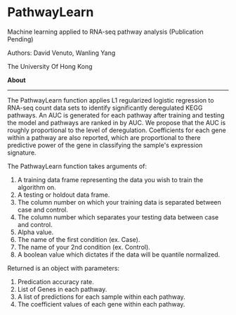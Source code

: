 # PathwayLearn
Machine learning applied to RNA-seq pathway analysis (Publication Pending)

Authors: David Venuto, Wanling Yang

The University Of Hong Kong

**About**
__ __
The PathwayLearn function applies L1 regularized logistic regression to RNA-seq count data sets to identify significantly deregulated KEGG pathways.  An AUC is generated for each pathway after training and testing the model and pathways are ranked in by AUC.  We propose that the AUC is roughly proportional to the level of deregulation.  Coefficients for each gene within a pathway are also reported, which are proportional to there predictive power of the gene in classifying the sample's expression signature.

The PathwayLearn function takes arguments of:

1.	A training data frame representing the data you wish to train the algorithm on.
2.	A testing or holdout data frame.
3.	The column number on which your training data is separated between case and control.
4.	The column number which separates your testing data between case and control.
5.	Alpha value.
6.	The name of the first condition (ex. Case).
7.	The name of your 2nd condition (ex. Control).
8.	A boolean value which dictates if the data will be quantile normalized.

Returned is an object with parameters:

1.	Predication accuracy rate.
2.	List of Genes in each pathway.
3.	A list of predictions for each sample within each pathway.
4.	The coefficient values of each gene within each pathway.
